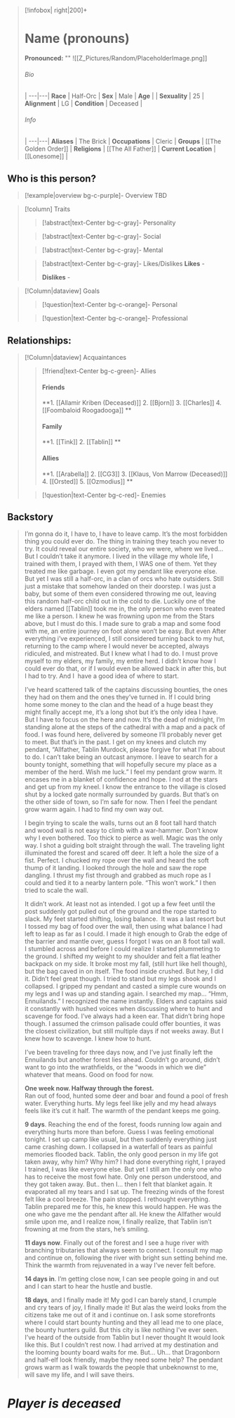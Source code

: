 > [!infobox| right|200]+
> # Name (pronouns)
> **Pronounced:**  ""
> ![[Z_Pictures/Random/PlaceholderImage.png]]
> ###### Bio
>  |
> ---|---|
> **Race** | Half-Orc |
> **Sex** | Male |
> **Age** |  |
> **Sexuality** | 25 |
> **Alignment** | LG |
> **Condition** | Deceased |
> ###### Info
>  |
> ---|---|
> **Aliases** | The Brick |
> **Occupations** | Cleric |
> **Groups** | [[The Golden Order]] |
> **Religions** | [[The All Father]]  |
> **Current Location** | [[Lonesome]]  |

## Who is this person?
> [!example|overview bg-c-purple]- Overview 
> TBD


> [!column] Traits
>> [!abstract|text-Center bg-c-gray]- Personality
>>  
>
>
>> [!abstract|text-Center bg-c-gray]- Social
>> 
>
>
>> [!abstract|text-Center bg-c-gray]- Mental
>> 
>
>
>> [!abstract|text-Center bg-c-gray]- Likes/Dislikes
>> **Likes** - 
>>  
>> **Dislikes** - 


> [!Column|dataview] Goals
>> [!question|text-Center bg-c-orange]- Personal
>>  
>
>
>> [!question|text-Center bg-c-orange]- Professional
>>  
>


## Relationships:

> [!Column|dataview] Acquaintances
>> [!friend|text-Center bg-c-green]- Allies
>> #### Friends
>> **1. [[Allamir Kriben (Deceased)]]
>> 2.  [[Bjorn]] 
>> 3. [[Charles]] 
>> 4.  [[Foombaloid Roogadooga]] 
>>   **
>>   #### Family
>> **1. [[Tink]]
>> 2. [[Tablin]]
>> **
>>  #### Allies 
>> **1. [[Arabella]] 
>> 2. [[CG3]] 
>> 3. [[Klaus, Von Marrow (Deceased)]] 
>> 4. [[Orsted]] 
>> 5. [[Ozmodius]] **
>
>> [!question|text-Center bg-c-red]- Enemies
>>   

## Backstory

>I’m gonna do it, I have to, I have to leave camp. It’s the most forbidden thing you could ever do. The thing in training they teach you never to try. It could reveal our entire society, who we were, where we lived… But I couldn’t take it anymore. I lived in the village my whole life, I trained with them, I prayed with them, I WAS one of them. Yet they treated me like garbage. I even got my pendant like everyone else. But yet I was still a half-orc, in a clan of orcs who hate outsiders. Still just a mistake that somehow landed on their doorstep. I was just a baby, but some of them even considered throwing me out, leaving this random half-orc child out in the cold to die. Luckily one of the elders named [[Tablin]] took me in, the only person who even treated me like a person. I knew he was frowning upon me from the Stars above, but I must do this. I made sure to grab a map and some food with me, an entire journey on foot alone won’t be easy. But even After everything i’ve experienced, I still considered turning back to my hut, returning to the camp where I would never be accepted, always ridiculed, and mistreated. But I knew what I had to do. I must prove myself to my elders, my family, my entire herd. I didn’t know how I could ever do that, or if I would even be allowed back in after this, but I had to try. And I  have a good idea of where to start.  
>
>I’ve heard scattered talk of the captains discussing bounties, the ones they had on them and the ones they’ve turned in. If I could bring home some money to the clan and the head of a huge beast they might finally accept me, it’s a long shot but it’s the only idea I have. But I have to focus on the here and now. It’s the dead of midnight, I’m standing alone at the steps of the cathedral with a map and a pack of food. I was found here, delivered by someone I’ll probably never get to meet. But that’s in the past. I get on my knees and clutch my pendant, “Allfather, Tablin Murdock, please forgive for what I’m about to do. I can’t take being an outcast anymore. I leave to search for a bounty tonight, something that will hopefully secure my place as a member of the herd. Wish me luck.” I feel my pendant grow warm. It encases me in a blanket of confidence and hope. I nod at the stars and get up from my kneel. I know the entrance to the village is closed shut by a locked gate normally surrounded by guards. But that’s on the other side of town, so I’m safe for now. Then I feel the pendant grow warm again. I had to find my own way out.  
>
>I begin trying to scale the walls, turns out an 8 foot tall hard thatch and wood wall is not easy to climb with a war-hammer. Don’t know why I even bothered. Too thick to pierce as well. Magic was the only way. I shot a guiding bolt straight through the wall. The traveling light illuminated the forest and scared off deer. It left a hole the size of a fist. Perfect. I chucked my rope over the wall and heard the soft thump of it landing. I looked through the hole and saw the rope dangling. I thrust my fist through and grabbed as much rope as I could and tied it to a nearby lantern pole. “This won’t work.” I then tried to scale the wall.  
>
>It didn’t work. At least not as intended. I got up a few feet until the post suddenly got pulled out of the ground and the rope started to slack. My feet started shifting, losing balance.  It was a last resort but I tossed my bag of food over the wall, then using what balance I had left to leap as far as I could. I made it high enough to Grab the edge of the barrier and mantle over, guess I forgot I was on an 8 foot tall wall. I stumbled across and before I could realize I started plummeting to the ground. I shifted my weight to my shoulder and felt a flat leather backpack on my side. It broke most my fall, (still hurt like hell though), but the bag caved in on itself. The food inside crushed. But hey, I did it. Didn’t feel great though. I tried to stand but my legs shook and I collapsed. I gripped my pendant and casted a simple cure wounds on my legs and I was up and standing again. I searched my map… “Hmm, Ennuilands.” I recognized the name instantly. Elders and captains said it constantly with hushed voices when discussing where to hunt and scavenge for food. I’ve always had a keen ear. That didn’t bring hope though. I assumed the crimson palisade could offer bounties, it was the closest civilization, but still multiple days if not weeks away. But I knew how to scavenge. I knew how to hunt.  
>
>I’ve been traveling for three days now, and I’ve just finally left the Ennuilands but another forest lies ahead. Couldn’t go around, didn’t want to go into the wrathfields, or the “woods in which we die” whatever that means. Good on food for now.  
>
> **One week now. Halfway through the forest.**  
Ran out of food, hunted some deer and boar and found a pool of fresh water. Everything hurts. My legs feel like jelly and my head always feels like it’s cut it half. The warmth of the pendant keeps me going. 
>
> **9 days**. Reaching the end of the forest, foods running low again and everything hurts more than before. Guess I was feeling emotional tonight. I set up camp like usual, but then suddenly everything just came crashing down. I collapsed in a waterfall of tears as painful memories flooded back. Tablin, the only good person in my life got taken away, why him? Why him? I had done everything right, I prayed I trained, I was like everyone else. But yet I still am the only one who has to receive the most fowl hate. Only one person understood, and they got taken away. But.. then I… then I felt that blanket again. It evaporated all my tears and I sat up. The freezing winds of the forest felt like a cool breeze. The pain stopped. I rethought everything. Tablin prepared me for this, he knew this would happen. He was the one who gave me the pendant after all. He knew the Allfather would smile upon me, and I realize now, I finally realize, that Tablin isn’t frowning at me from the stars, he’s smiling.  
>
>**11 days now**. Finally out of the forest and I see a huge river with branching tributaries that always seem to connect. I consult my map and continue on, following the river with bright sun setting behind me. Think the warmth from rejuvenated in a way I’ve never felt before.  
>
>**14 days in**. I’m getting close now, I can see people going in and out and I can start to hear the hustle and bustle.  
>
>**18 days**, and I finally made it! My god I can barely stand, I crumple and cry tears of joy, I finally made it! But alas the weird looks from the citizens take me out of it and i continue on. I ask some storefronts where I could start bounty hunting and they all lead me to one place, the bounty hunters guild. But this city is like nothing I’ve ever seen. I’ve heard of the outside from Tablin but I never thought It would look like this. But I couldn’t rest now. I had arrived at my destination and the looming bounty board waits for me. But… Uh… that Dragonborn and half-elf look friendly, maybe they need some help? The pendant grows warm as I walk towards the people that unbeknownst to me, will save my life, and I will save theirs.

# *Player is deceased*
